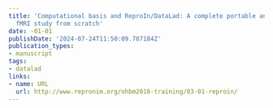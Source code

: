 ```yaml
---
title: 'Computational basis and ReproIn/DataLad: A complete portable and reproducible
  fMRI study from scratch'
date: -01-01
publishDate: '2024-07-24T11:50:09.787184Z'
publication_types:
- manuscript
tags:
- datalad
links:
- name: URL
  url: http://www.repronim.org/ohbm2018-training/03-01-reproin/
---
```

